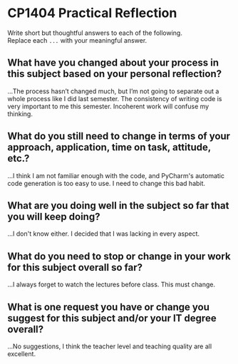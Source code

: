 # CP1404 Practical Reflection

Write short but thoughtful answers to each of the following.  
Replace each `...` with your meaningful answer.

## What have you changed about your process in this subject based on your personal reflection?

...The process hasn’t changed much, but I’m not going to separate out a whole process like I did last semester.
The consistency of writing code is very important to me this semester. Incoherent work will confuse my thinking.
## What do you still need to change in terms of your approach, application, time on task, attitude, etc.?

...I think I am not familiar enough with the code, and PyCharm's automatic code generation is too easy to use. 
I need to change this bad habit.

## What are you doing well in the subject so far that you will keep doing?

...I don't know either. I decided that I was lacking in every aspect.

## What do you need to stop or change in your work for this subject overall so far?

...I always forget to watch the lectures before class. This must change.

## What is one request you have or change you suggest for this subject and/or your IT degree overall?

...No suggestions, I think the teacher level and teaching quality are all excellent.
